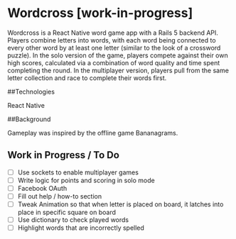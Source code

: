 # Wordcross [work-in-progress]

Wordcross is a React Native word game app with a Rails 5 backend API. Players combine letters into words, with each word being connected to every other word by at least one letter (similar to the look of a crossword puzzle). In the solo version of the game, players compete against their own high scores, calculated via a combination of word quality and time spent completing the round. In the multiplayer version, players pull from the same letter collection and race to complete their words first.

##Technologies

React Native

##Background

Gameplay was inspired by the offline game Bananagrams.

## Work in Progress / To Do

- [ ] Use sockets to enable multiplayer games
- [ ] Write logic for points and scoring in solo mode
- [ ] Facebook OAuth
- [ ] Fill out help / how-to section
- [ ] Tweak Animation so that when letter is placed on board, it latches into place in specific square on board
- [ ] Use dictionary to check played words
- [ ] Highlight words that are incorrectly spelled
